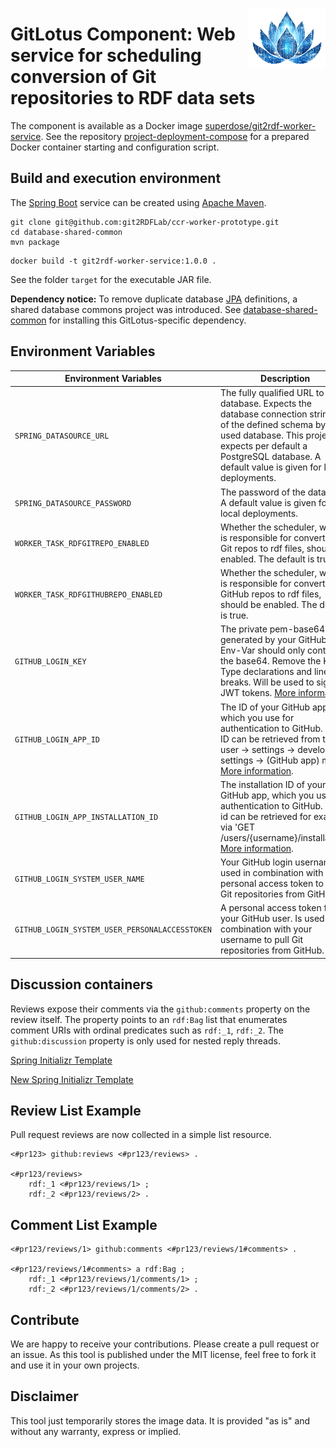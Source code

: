 <a href="https://github.com/git2RDFLab/"><img align="right" role="right" height="96" src="https://github.com/git2RDFLab/.github/blob/main/profile/images/GitLotus-logo.png?raw=true" style="height: 96px;z-index: 1000000" title="GitLotus" alt="GitLotus"/></a>

# GitLotus Component: Web service for scheduling conversion of Git repositories to RDF data sets

The component is available as a Docker image [superdose/git2rdf-worker-service](https://hub.docker.com/r/superdose/git2rdf-worker-service/tags).
See the repository [project-deployment-compose](https://github.com/git2RDFLab/project-deployment-compose/tree/main) for a prepared Docker container starting and configuration script.

## Build and execution environment

The [Spring Boot](https://spring.io/projects/spring-boot) service can be created using [Apache Maven](https://maven.apache.org/).

```ShellSession
git clone git@github.com:git2RDFLab/ccr-worker-prototype.git
cd database-shared-common
mvn package
```

```DockerImage
docker build -t git2rdf-worker-service:1.0.0 .

```

See the folder `target` for the executable JAR file.

**Dependency notice:** To remove duplicate database [JPA](https://spring.io/projects/spring-data-jpa) definitions, a shared database commons project was introduced. See [database-shared-common](https://github.com/git2RDFLab/database-shared-common/) for installing this GitLotus-specific dependency.

## Environment Variables

| Environment Variables                        | Description                                                                                                                                                                                                                                                                                                                                 |
|----------------------------------------------|---------------------------------------------------------------------------------------------------------------------------------------------------------------------------------------------------------------------------------------------------------------------------------------------------------------------------------------------|
| `SPRING_DATASOURCE_URL`                        | The fully qualified URL to the database. Expects the database connection string as of the defined schema by the used database. This project expects per default a PostgreSQL database. A default value is given for local deployments.                                                                                                       |
| `SPRING_DATASOURCE_PASSWORD`                   | The password of the database. A default value is given for local deployments.                                                                                                                                                                                                                                                               |
| `WORKER_TASK_RDFGITREPO_ENABLED`               | Whether the scheduler, which is responsible for converting Git repos to rdf files, should be enabled. The default is true.                                                                                                                                                                                                                      |
| `WORKER_TASK_RDFGITHUBREPO_ENABLED`            | Whether the scheduler, which is responsible for converting GitHub repos to rdf files, should be enabled. The default is true.                                                                                                                                                                                                                   |
| `GITHUB_LOGIN_KEY`                             | The private pem-base64-key generated by your GitHub app. Env-Var should only contain the base64. Remove the Key-Type declarations and line breaks. Will be used to sign JWT tokens. [More information](https://docs.github.com/en/apps/creating-github-apps/authenticating-with-a-github-app/managing-private-keys-for-github-apps). |
| `GITHUB_LOGIN_APP_ID`                          | The ID of your GitHub app, which you use for authentication to GitHub. The ID can be retrieved from the user -> settings -> developer settings -> (GitHub app) menu. [More information](https://docs.github.com/en/apps/creating-github-apps/authenticating-with-a-github-app/generating-a-json-web-token-jwt-for-a-github-app).     |
| `GITHUB_LOGIN_APP_INSTALLATION_ID`             | The installation ID of your GitHub app, which you use for authentication to GitHub. The id can be retrieved for example via 'GET /users/{username}/installation'. [More information](https://docs.github.com/en/apps/creating-github-apps/authenticating-with-a-github-app/authenticating-as-a-github-app-installation).             |
| `GITHUB_LOGIN_SYSTEM_USER_NAME`                | Your GitHub login username. Is used in combination with your personal access token to pull Git repositories from GitHub.                                                                                                                                                                                                                           |
| `GITHUB_LOGIN_SYSTEM_USER_PERSONALACCESSTOKEN` | A personal access token for your GitHub user. Is used in combination with your username to pull Git repositories from GitHub.                                                                                                                                                                                                                      |

## Discussion containers

Reviews expose their comments via the `github:comments` property on the review itself. The property points to an `rdf:Bag` list that enumerates comment URIs with ordinal predicates such as `rdf:_1`, `rdf:_2`. The `github:discussion` property is only used for nested reply threads.

[Spring Initializr Template](https://start.spring.io/#!type=maven-project&language=java&platformVersion=3.2.2&packaging=jar&jvmVersion=21&groupId=de.leipzig.htwk.gitrdf&artifactId=worker&name=worker&description=Archetype%20project%20for%20HTWK%20Leipzig%20-%20Project%20to%20transform%20git%20to%20RDF&packageName=de.leipzig.htwk.gitrdf.worker&dependencies=lombok,devtools,data-jpa,postgresql,testcontainers,integration)

[New Spring Initializr Template](https://start.spring.io/#!type=maven-project&language=java&platformVersion=3.2.2&packaging=jar&jvmVersion=21&groupId=de.leipzig.htwk.gitrdf&artifactId=worker&name=worker&description=Archetype%20project%20for%20HTWK%20Leipzig%20-%20Project%20to%20transform%20git%20to%20RDF&packageName=de.leipzig.htwk.gitrdf.worker&dependencies=lombok,devtools,data-jpa,postgresql,testcontainers,integration,flyway)


## Review List Example

Pull request reviews are now collected in a simple list resource.

```turtle
<#pr123> github:reviews <#pr123/reviews> .

<#pr123/reviews>
    rdf:_1 <#pr123/reviews/1> ;
    rdf:_2 <#pr123/reviews/2> .
```

## Comment List Example

```turtle
<#pr123/reviews/1> github:comments <#pr123/reviews/1#comments> .

<#pr123/reviews/1#comments> a rdf:Bag ;
    rdf:_1 <#pr123/reviews/1/comments/1> ;
    rdf:_2 <#pr123/reviews/1/comments/2> .
```


## Contribute

We are happy to receive your contributions. 
Please create a pull request or an issue. 
As this tool is published under the MIT license, feel free to fork it and use it in your own projects.

## Disclaimer

This tool just temporarily stores the image data. 
It is provided "as is" and without any warranty, express or implied.

